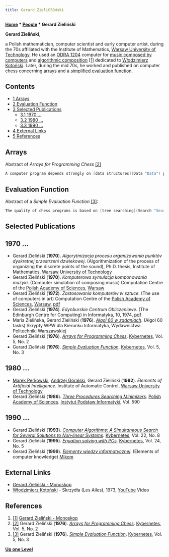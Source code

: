 ```yaml
---
title: Gerard ZieliC584ski
---
```

**[Home](Home "Home") * [People](People "People") * Gerard Zieliński**

**Gerard Zieliński**,

a Polish mathematician, computer scientist and early computer artist, during the 70s affiliated with the Institute of Mathematics, [Warsaw University of Technology](https://en.wikipedia.org/wiki/Warsaw_University_of_Technology).
He used an [ODRA 1204](https://en.wikipedia.org/wiki/Odra_%28computer%29) computer for [music composed by computers](https://en.wikipedia.org/wiki/Computer_music#Music_composed_and_performed_by_computers) and [algorithmic composition](https://en.wikipedia.org/wiki/Algorithmic_composition) <a id="cite-note-1" href="#cite-ref-1">[1]</a> dedicated to [Włodzimierz Kotoński](https://en.wikipedia.org/wiki/W%C5%82odzimierz_Koto%C5%84ski). Later, during the mid 70s, he worked and published on computer chess concerning [arrays](Array "Array") and a [simplified evaluation function](Simplified_Evaluation_Function "Simplified Evaluation Function").

## Contents

- [1 Arrays](#arrays)
- [2 Evaluation Function](#evaluation-function)
- [3 Selected Publications](#selected-publications)
  - [3.1 1970 ...](#1970-...)
  - [3.2 1980 ...](#1980-...)
  - [3.3 1990 ...](#1990-...)
- [4 External Links](#external-links)
- [5 References](#references)

## Arrays

Abstract of *Arrays for Programming Chess* <a id="cite-note-2" href="#cite-ref-2">[2]</a>

```C++
A computer program depends strongly on [data structures](Data "Data") processed by it. For time optimization it is often sufficient to change only the data structures. There are 5 parts to a typical chess program: Game manager, [legal moves generator](Move_Generation "Move Generation"), [evaluation function](Evaluation "Evaluation"), [openings library](Opening_Book "Opening Book") and [algorithm for endings](Endgame_Tablebases "Endgame Tablebases"). [Arrays](Array "Array") play an important role in game managing, generating proper moves and evaluating the position. A properly chosen array form improves computer chess. 

```

## Evaluation Function

Abstract of a *Simple Evaluation Function* <a id="cite-note-3" href="#cite-ref-3">[3]</a>:

```C++
The quality of chess programs is based on [tree searching](Search "Search") ; this limits computer chess development. Modern improvements are possible mainly by applying new concepts in a heuristic [evaluation](Evaluation "Evaluation") of a [chess position](Chess_Position "Chess Position"). While seeking optimal partial solutions to obtain general solutions, one is led to huge programs that solve only a small part of a chess problem. It seems that an optimistic approach is to look for a conceptionally simple and general [evaluation function](Evaluation_Function "Evaluation Function") which can be [improved](Automated_Tuning "Automated Tuning") by using a computer.

```

## Selected Publications

## 1970 ...

- Gerard Zieliński (**1970**). *Algorytmizacja procesu organizowania punktóv dyskretnej przestrzeni dzwiekowej*. (Algorithmization of the process of organizing the discrete points of the sound), Ph.D. thesis, Institute of Mathematics, [Warsaw University of Technology](https://en.wikipedia.org/wiki/Warsaw_University_of_Technology)
- Gerard Zieliński (**1970**). *Komputerowa symulacja komponowania muzyki*. (Computer simulation of composing music) Computation Centre of the [Polish Academy of Sciences](https://en.wikipedia.org/wiki/Polish_Academy_of_Sciences), [Warsaw](https://en.wikipedia.org/wiki/Warsaw)
- Gerard Zieliński (**1972**). *Zastosowania komputerów w sztuce*. (The use of computers in art) Computation Centre of the [Polish Academy of Sciences](https://en.wikipedia.org/wiki/Polish_Academy_of_Sciences), [Warsaw](https://en.wikipedia.org/wiki/Warsaw), [pdf](http://monoskop.org/images/3/35/Zielinski_Gerard_1972_Zastosowania_komputerow_w_sztuce.pdf)
- Gerard Zieliński (**1974**). *Edynburskie Centrum Obliczeniowe*. (The Edinburgh Centre for Computing) in Informatyka, 10, 1974, [pdf](http://delibra.bg.polsl.pl/Content/3890/Nr%2010_74.pdf)
- Maria Zielińska, Gerard Zieliński (**1976**). *[Algol 60 w zadaniach](https://integro.uph.edu.pl/integro/271800286988/zielinska-maria/algol-60-w-zadaniach)*. (Algol 60 tasks) Skrypty WPW dla Kierunku Informatyka, Wydawnictwa Politechniki Warszawskiej
- Gerard Zieliński (**1976**). *[Arrays for Programming Chess](https://www.emerald.com/insight/content/doi/10.1108/eb005412/full/html)*. [Kybernetes](https://www.emerald.com/insight/publication/issn/0368-492X), Vol. 5, No. 2
- Gerard Zieliński (**1976**). *[Simple Evaluation Function](https://www.emerald.com/insight/content/doi/10.1108/eb005425/full/html)*. [Kybernetes](https://www.emerald.com/insight/publication/issn/0368-492X), Vol. 5, No. 3

## 1980 ...

- [Marek Perkowski](https://scholar.google.com/citations?user=kbepCxoAAAAJ&hl=en), [Andrzej Góralski](https://pl.wikipedia.org/wiki/Andrzej_G%C3%B3ralski), Gerard Zieliński (**1982**). *Elements of Artificial Intelligence*. Institute of Automatic Control, [Warsaw University of Technology](https://en.wikipedia.org/wiki/Warsaw_University_of_Technology)
- Gerard Zieliński (**1986**). *[Three Procedures Searching Minimizers](https://www.worldcat.org/title/three-procedures-searching-minimizers/oclc/46058427)*. [Polish Academy of Sciences](https://en.wikipedia.org/wiki/Polish_Academy_of_Sciences). [Instytut Podstaw Informatyki](https://pl.wikipedia.org/wiki/Instytut_Podstaw_Informatyki_PAN), Vol. 590

## 1990 ...

- Gerard Zieliński (**1993**). *[Computer Algorithms: A Simultaneous Search for Several Solutions to Non‐linear Systems](https://www.emerald.com/insight/content/doi/10.1108/eb006006/full/html)*. [Kybernetes](https://www.emerald.com/insight/publication/issn/0368-492X), Vol. 22, No. 8
- Gerard Zieliński (**1995**). *[Equation solving with PCs](https://www.emerald.com/insight/content/doi/10.1108/03684929510091526/full/html)*. [Kybernetes](https://www.emerald.com/insight/publication/issn/0368-492X), Vol. 24, No. 5
- Gerard Zieliński (**1999**). *[Elementy wiedzy informatycznej](https://merlin.pl/elementy-wiedzy-informatycznej-gerard-zielinski/1415104/)*. (Elements of computer knowledge) [Mikom](http://pl.wikipedia.org/wiki/MIKOM)

## External Links

- [Gerard Zieliński - Monoskop](https://monoskop.org/Gerard_Zieli%C5%84ski)
- [Włodzimierz Kotoński](https://en.wikipedia.org/wiki/W%C5%82odzimierz_Koto%C5%84ski) - Skrzydła (Les Ailes), 1973, [YouTube](https://en.wikipedia.org/wiki/YouTube) Video

## References

1. <a id="cite-ref-1" href="#cite-note-1">[1]</a> [Gerard Zieliński - Monoskop](http://monoskop.org/Gerard_Zieli%C5%84ski)
1. <a id="cite-ref-2" href="#cite-note-2">[2]</a>  Gerard Zieliński (**1976**). *[Arrays for Programming Chess](https://www.emerald.com/insight/content/doi/10.1108/eb005412/full/html)*. [Kybernetes](https://www.emerald.com/insight/publication/issn/0368-492X), Vol. 5, No. 2
1. <a id="cite-ref-3" href="#cite-note-3">[3]</a> Gerard Zieliński (**1976**). *[Simple Evaluation Function](https://www.emerald.com/insight/content/doi/10.1108/eb005425/full/html)*. [Kybernetes](https://www.emerald.com/insight/publication/issn/0368-492X), Vol. 5, No. 3

**[Up one Level](People "People")**

